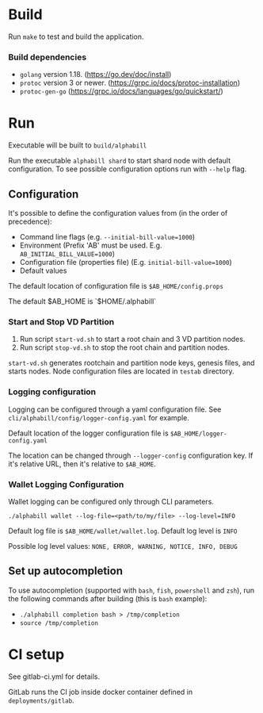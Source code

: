 # Build

Run `make` to test and build the application.

### Build dependencies

* `golang` version 1.18. (https://go.dev/doc/install)
* `protoc` version 3 or newer. (https://grpc.io/docs/protoc-installation)
* `protoc-gen-go` (https://grpc.io/docs/languages/go/quickstart/)

# Run

Executable will be built to `build/alphabill`

Run the executable `alphabill shard` to start shard node with default configuration. To see possible configuration
options run with `--help` flag.

## Configuration

It's possible to define the configuration values from (in the order of precedence):

* Command line flags (e.g. `--initial-bill-value=1000`)
* Environment (Prefix 'AB' must be used. E.g. `AB_INITIAL_BILL_VALUE=1000`)
* Configuration file (properties file) (E.g. `initial-bill-value=1000`)
* Default values

The default location of configuration file is `$AB_HOME/config.props`

The default $AB_HOME is `$HOME/.alphabill`

### Start and Stop VD Partition

1. Run script `start-vd.sh` to start a root chain and 3 VD partition nodes.
2. Run script `stop-vd.sh` to stop the root chain and partition nodes.

`start-vd.sh` generates rootchain and partition node keys, genesis files, and starts nodes.
Node configuration files are located in `testab` directory.

### Logging configuration

Logging can be configured through a yaml configuration file. See `cli/alphabill/config/logger-config.yaml` for example.

Default location of the logger configuration file is `$AB_HOME/logger-config.yaml`

The location can be changed through `--logger-config` configuration key. If it's relative URL, then it's relative
to `$AB_HOME`.

### Wallet Logging Configuration

Wallet logging can be configured only through CLI parameters. 

`./alphabill wallet --log-file=<path/to/my/file> --log-level=INFO`

Default log file is `$AB_HOME/wallet/wallet.log`. Default log level is `INFO`

Possible log level values: `NONE, ERROR, WARNING, NOTICE, INFO, DEBUG`

## Set up autocompletion

To use autocompletion (supported with `bash`, `fish`, `powershell` and `zsh`), run the following commands after
building (this is `bash` example):

* `./alphabill completion bash > /tmp/completion`
* `source /tmp/completion`

# CI setup

See gitlab-ci.yml for details.

GitLab runs the CI job inside docker container defined in `deployments/gitlab`.
